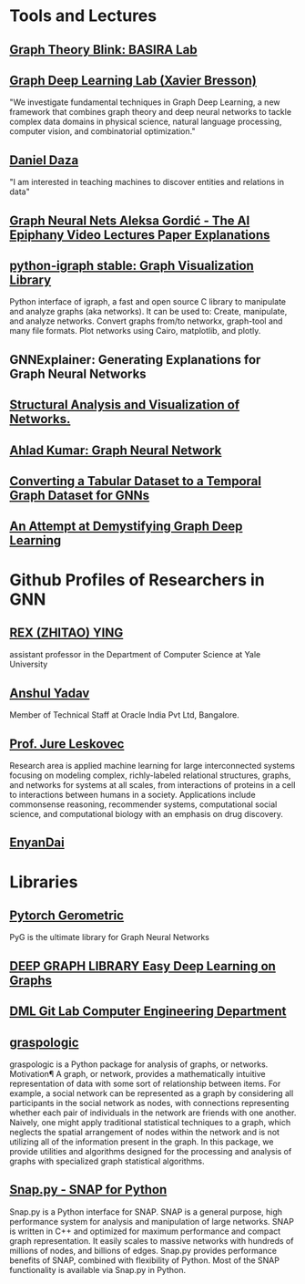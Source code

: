 # Tools and Lectures
## [Graph Theory Blink: BASIRA Lab](https://www.youtube.com/playlist?list=PLug43ldmRSo3MV-Jgjr30E5SpwNKkjTvJ)

## [Graph Deep Learning Lab (Xavier Bresson)](https://graphdeeplearning.github.io/)
"We investigate fundamental techniques in Graph Deep Learning, a new framework that combines graph theory and deep neural networks to tackle complex data domains in physical science, natural language processing, computer vision, and combinatorial optimization."
## [Daniel Daza](https://dfdazac.github.io/)
"I am interested in teaching machines to discover entities and relations in data"
## [Graph Neural Nets Aleksa Gordić - The AI Epiphany Video Lectures Paper Explanations](https://www.youtube.com/playlist?list=PLBoQnSflObckArGNhOcNg7lQG_f0ZlHF5)
## [python-igraph stable: Graph Visualization Library](https://python.igraph.org/en/stable/index.html)
Python interface of igraph, a fast and open source C library to manipulate and analyze graphs (aka networks). It can be used to:
Create, manipulate, and analyze networks.
Convert graphs from/to networkx, graph-tool and many file formats.
Plot networks using Cairo, matplotlib, and plotly.
## GNNExplainer: Generating Explanations for Graph Neural Networks
## [Structural Analysis and Visualization of Networks.](https://www.youtube.com/playlist?list=PLriUvS7IljvkBLqU4nPOZtAkp7rgpxjg1)
## [Ahlad Kumar: Graph Neural Network](https://www.youtube.com/watch?v=1miz7yggcTg&t=228s&ab_channel=AhladKumar)
## [Converting a Tabular Dataset to a Temporal Graph Dataset for GNNs](https://www.youtube.com/watch?v=XPTwvvlHaUA&ab_channel=DeepFindr)
## [An Attempt at Demystifying Graph Deep Learning](https://ericmjl.github.io/essays-on-data-science/machine-learning/graph-nets/)

# Github Profiles of Researchers in GNN
## [REX (ZHITAO) YING](https://www.cs.yale.edu/homes/ying-rex/)
assistant professor in the Department of Computer Science at Yale University
## [Anshul Yadav](https://anshulyadav.org/)
 Member of Technical Staff at Oracle India Pvt Ltd, Bangalore. 
## [Prof. Jure Leskovec](http://snap.stanford.edu/people.html)
Research area is applied machine learning for large interconnected systems focusing on modeling complex, richly-labeled relational structures, graphs, and networks for systems at all scales, from interactions of proteins in a cell to interactions between humans in a society. Applications include commonsense reasoning, recommender systems, computational social science, and computational biology with an emphasis on drug discovery.
## [EnyanDai](https://github.com/EnyanDai?tab=repositories)
# Libraries
## [Pytorch Gerometric](https://www.pyg.org/)
PyG is the ultimate library for Graph Neural Networks

## [DEEP GRAPH LIBRARY Easy Deep Learning on Graphs](https://www.dgl.ai/)

## [DML Git Lab Computer Engineering Department](http://git.dml.ir/)

## [graspologic](https://microsoft.github.io/graspologic/latest/tutorials/index.html)
graspologic is a Python package for analysis of graphs, or networks.
Motivation¶
A graph, or network, provides a mathematically intuitive representation of data with some sort of relationship between items. For example, a social network can be represented as a graph by considering all participants in the social network as nodes, with connections representing whether each pair of individuals in the network are friends with one another. Naively, one might apply traditional statistical techniques to a graph, which neglects the spatial arrangement of nodes within the network and is not utilizing all of the information present in the graph. In this package, we provide utilities and algorithms designed for the processing and analysis of graphs with specialized graph statistical algorithms.

## [Snap.py - SNAP for Python](https://snap.stanford.edu/snappy/index.html)
Snap.py is a Python interface for SNAP. SNAP is a general purpose, high performance system for analysis and manipulation of large networks. SNAP is written in C++ and optimized for maximum performance and compact graph representation. It easily scales to massive networks with hundreds of millions of nodes, and billions of edges.
Snap.py provides performance benefits of SNAP, combined with flexibility of Python. Most of the SNAP functionality is available via Snap.py in Python.
